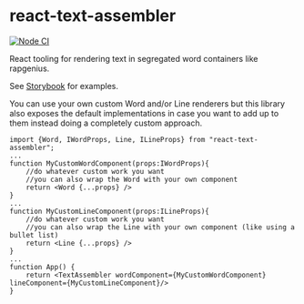 # react-text-assembler

[![Node CI](https://github.com/UltimateForm/react-text-assembler/actions/workflows/node.yml/badge.svg)](https://github.com/UltimateForm/react-text-assembler/actions/workflows/node.yml)

React tooling for rendering text in segregated word containers like rapgenius.

See [Storybook](https://ultimateform.github.io/react-text-assembler/) for examples.

You can use your own custom Word and/or Line renderers but this library also exposes the default implementations in case you want to add up to them instead doing a completely custom approach.

```tsx
import {Word, IWordProps, Line, ILineProps} from "react-text-assembler";
...
function MyCustomWordComponent(props:IWordProps){
	//do whatever custom work you want
	//you can also wrap the Word with your own component
	return <Word {...props} />
}
...
function MyCustomLineComponent(props:ILineProps){
	//do whatever custom work you want
	//you can also wrap the Line with your own component (like using a bullet list)
	return <Line {...props} />
}
...
function App() {
	return <TextAssembler wordComponent={MyCustomWordComponent} lineComponent={MyCustomLineComponent}/>
}
```
